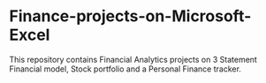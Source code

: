 # Finance-projects-on-Microsoft-Excel

This repository contains Financial Analytics projects on 3 Statement Financial model, Stock portfolio and a Personal Finance tracker. 
